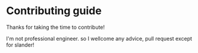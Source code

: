 # Contributing guide
Thanks for taking the time to contribute!

I'm not professional engineer. so I wellcome any advice, pull request except for slander!
